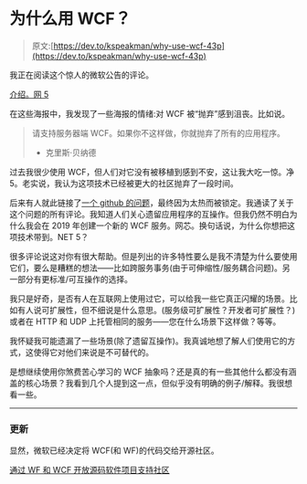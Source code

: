 # 为什么用 WCF？

> 原文:[https://dev.to/kspeakman/why-use-wcf-43p](https://dev.to/kspeakman/why-use-wcf-43p)

我正在阅读这个惊人的微软公告的评论。

[介绍。网 5](https://devblogs.microsoft.com/dotnet/introducing-net-5/)

在这些海报中，我发现了一些海报的情绪:对 WCF 被“抛弃”感到沮丧。比如说。

> 请支持服务器端 WCF。如果你不这样做，你就抛弃了所有的应用程序。
> 
> *   克里斯·贝纳德

过去我很少使用 WCF，但人们对它没有被移植到感到不安，这让我大吃一惊。净 5。老实说，我认为这项技术已经被更大的社区抛弃了一段时间。

后来有人就此链接了[一个 github 的问题](https://github.com/dotnet/wcf/issues/1200)，最终因为太热而被锁定。我通读了关于这个问题的所有评论。我知道人们关心遗留应用程序的互操作。但我仍然不明白为什么我会在 2019 年创建一个新的 WCF 服务。网芯。换句话说，为什么你想把这项技术带到。NET 5？

很多评论说这对你有很大帮助。但是列出的许多特性要么是我不清楚为什么要使用它们，要么是糟糕的想法——比如跨服务事务(由于可伸缩性/服务耦合问题)。另一部分有更标准/可互操作的选择。

我只是好奇，是否有人在互联网上使用过它，可以给我一些它真正闪耀的场景。比如有人说可扩展性，但不细说是什么意思。(服务级可扩展性？开发者可扩展性？)或者在 HTTP 和 UDP 上托管相同的服务——您在什么场景下这样做？等等。

我怀疑我可能遗漏了一些场景(除了遗留互操作)。我真诚地想了解人们使用它的方式，这使得它对他们来说是不可替代的。

是想继续使用你煞费苦心学习的 WCF 抽象吗？还是真的有一些其他什么都没有涵盖的核心场景？我看到几个人提到这一点，但似乎没有明确的例子/解释。我很想看一些。

* * *

### [](#update)更新

显然，微软已经决定将 WCF(和 WF)的代码交给开源社区。

[通过 WF 和 WCF 开放源码软件项目支持社区](https://devblogs.microsoft.com/dotnet/supporting-the-community-with-wf-and-wcf-oss-projects/)